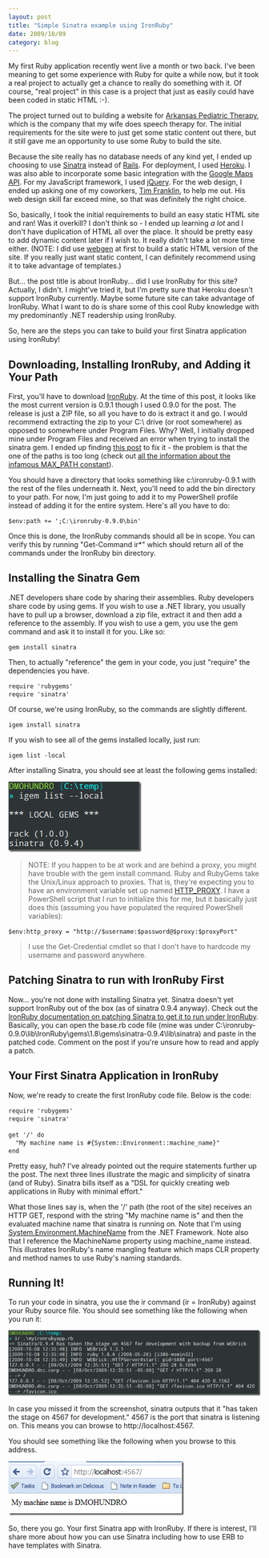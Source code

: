 ```yaml
---
layout: post
title: "Simple Sinatra example using IronRuby"
date: 2009/10/09
category: blog
---
```


My first Ruby application recently went live a month or two back. I've been
meaning to get some experience with Ruby for quite a while now, but it took a
real project to actually get a chance to really do something with it. Of
course, "real project" in this case is a project that just as easily could have
been coded in static HTML :-).

The project turned out to building a website for [Arkansas Pediatric
Therapy](http://www.arpediatrictherapy.com/), which is the company that my wife
does speech therapy for. The initial requirements for the site were to just get
some static content out there, but it still gave me an opportunity to use some
Ruby to build the site.

Because the site really has no database needs of any kind yet, I ended up
choosing to use [Sinatra](http://www.sinatrarb.com/) instead of
[Rails](http://rubyonrails.org/). For deployment, I used
[Heroku](http://heroku.com/). I was also able to incorporate some basic
integration with the [Google Maps API](http://code.google.com/apis/maps/). For
my JavaScript framework, I used [jQuery](http://jquery.com/). For the web
design, I ended up asking one of my coworkers, [Tim
Franklin](http://www.pureux.com/), to help me out. His web design skill far
exceed mine, so that was definitely the right choice.

So, basically, I took the initial requirements to build an easy static HTML
site and ran! Was it overkill? I don't think so - I ended up learning *a lot*
and I don't have duplication of HTML all over the place. It should be pretty
easy to add dynamic content later if I wish to. It really didn't take a lot
more time either. (NOTE: I did use [webgen](http://webgen.rubyforge.org/) at
first to build a static HTML version of the site. If you really just want
static content, I can definitely recommend using it to take advantage of
templates.)

But... the post title is about IronRuby... did I use IronRuby for this site?
Actually, I didn't. I might've tried it, but I'm pretty sure that Heroku
doesn't support IronRuby currently. Maybe some future site can take advantage
of IronRuby. What I want to do is share some of this cool Ruby knowledge with
my predominantly .NET readership using IronRuby. 

So, here are the steps you can take to build your first Sinatra application
using IronRuby!

## Downloading, Installing IronRuby, and Adding it Your Path

First, you'll have to download [IronRuby](http://www.ironruby.net/). At the
time of this post, it looks like the most current version is 0.9.1 though I
used 0.9.0 for the post. The release is just a ZIP file, so all you have to do
is extract it and go. I would recommend extracting the zip to your C:\ drive
(or root somewhere) as opposed to somewhere under Program Files. Why? Well, I
initially dropped mine under Program Files and received an error when trying to
install the sinatra gem. I ended up finding [this
post](http://unplugged.giggio.net/unplugged/category/IronRuby.aspx) to fix it -
the problem is that the one of the paths is too long (check out [all the
information about the infamous MAX_PATH
constant](http://www.google.com/search?q=max_path)).

You should have a directory that looks something like c:\ironruby-0.9.1 with
the rest of the files underneath it. Next, you'll need to add the bin directory
to your path. For now, I'm just going to add it to my PowerShell profile
instead of adding it for the entire system. Here's all you have to do:

    $env:path += ';C:\ironruby-0.9.0\bin'

Once this is done, the IronRuby commands should all be in scope. You can verify
this by running "Get-Command ir\*" which should return all of the commands
under the IronRuby bin directory.

## Installing the Sinatra Gem

.NET developers share code by sharing their assemblies. Ruby developers share
code by using gems. If you wish to use a .NET library, you usually have to pull
up a browser, download a zip file, extract it and then add a reference to the
assembly. If you wish to use a gem, you use the gem command and ask it to
install it for you. Like so:

    gem install sinatra

Then, to actually "reference" the gem in your code, you just "require" the
dependencies you have.

    require 'rubygems'
    require 'sinatra'

Of course, we're using IronRuby, so the commands are slightly different. 

    igem install sinatra

If you wish to see all of the gems installed locally, just run: 

    igem list -local

After installing Sinatra, you should see at least the following gems installed: 

![igem list --local](/images/blog/WindowsLiveWriter/SimpleSinatraexampleusingIronRuby_8831/image_6.png)

> NOTE: If you happen to be at work and are behind a proxy, you might have
> trouble with the gem install command. Ruby and RubyGems take the Unix/Linux
> approach to proxies. That is, they're expecting you to have an environment
> variable set up named
> [HTTP_PROXY](http://www.google.com/search?q=http_proxy+environment+variable).
> I have a PowerShell script that I run to initialize this for me, but it
> basically just does this (assuming you have populated the required PowerShell
> variables): 

    $env:http_proxy = "http://$username:$password@$proxy:$proxyPort"

> I use the Get-Credential cmdlet so that I don't have to hardcode my username
> and password anywhere.

## Patching Sinatra to run with IronRuby First

Now... you're not done with installing Sinatra yet. Sinatra doesn't yet support
IronRuby out of the box (as of sinatra 0.9.4 anyway). Check out the [IronRuby
documentation on patching Sinatra to get it to run under
IronRuby](http://www.ironruby.net/Documentation/Real_Ruby_Applications/Sinatra).
Basically, you can open the base.rb code file (mine was under
C:\ironruby-0.9.0\lib\IronRuby\gems\1.8\gems\sinatra-0.9.4\lib\sinatra) and
paste in the patched code. Comment on the post if you're unsure how to read and
apply a patch.

## Your First Sinatra Application in IronRuby

Now, we're ready to create the first IronRuby code file. Below is the code: 

    require 'rubygems'
    require 'sinatra' 

    get '/' do
      "My machine name is #{System::Environment::machine_name}"
    end

Pretty easy, huh? I've already pointed out the require statements further up
the post. The next three lines illustrate the magic and simplicity of sinatra
(and of Ruby). Sinatra bills itself as a "DSL for quickly creating web
applications in Ruby with minimal effort."

What those lines say is, when the '/' path (the root of the site) receives an
HTTP GET, respond with the string "My machine name is" and then the evaluated
machine name that sinatra is running on. Note that I'm using
[System.Environment.MachineName](http://msdn.microsoft.com/en-us/library/system.environment.machinename.aspx)
from the .NET Framework. Note also that I reference the MachineName property
using machine\_name instead. This illustrates IronRuby's name mangling feature
which maps CLR property and method names to use Ruby's naming standards.

## Running It!

To run your code in sinatra, you use the ir command (ir = IronRuby) against
your Ruby source file. You should see something like the following when you run
it:

![ir .\myironrubyapp.rb](/images/blog/WindowsLiveWriter/SimpleSinatraexampleusingIronRuby_8831/image_5.png)

In case you missed it from the screenshot, sinatra outputs that it "has taken
the stage on 4567 for development." 4567 is the port that sinatra is listening
on. This means you can browse to http://localhost:4567.

You should see something like the following when you browse to this address.

![Sinatra Running!](/images/blog/WindowsLiveWriter/SimpleSinatraexampleusingIronRuby_8831/image_9.png)

So, there you go. Your first Sinatra app with IronRuby. If there is interest,
I'll share more about how you can use Sinatra including how to use ERB to have
templates with Sinatra.

